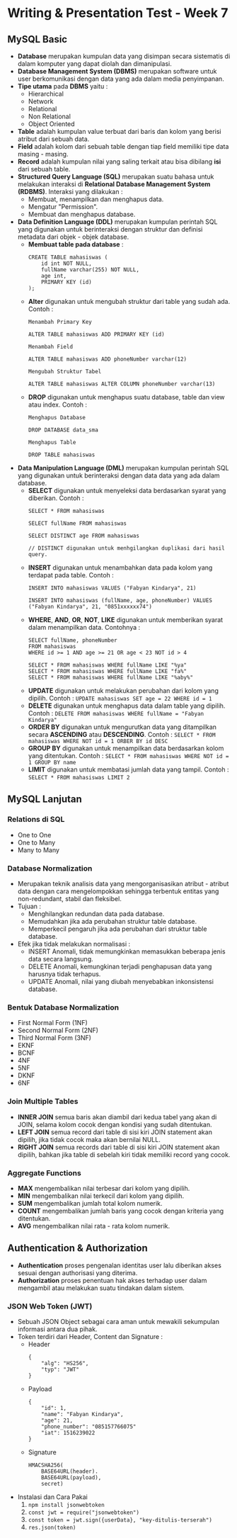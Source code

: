 # Writing & Presentation Test - Week 7
## MySQL Basic
- **Database** merupakan kumpulan data yang disimpan secara sistematis di dalam komputer yang dapat diolah dan dimanipulasi.
- **Database Management System (DBMS)** merupakan software untuk user berkomunikasi dengan data yang ada dalam media penyimpanan.
- **Tipe utama** pada **DBMS** yaitu :
    - Hierarchical
    - Network
    - Relational
    - Non Relational
    - Object Oriented
- **Table** adalah kumpulan value terbuat dari baris dan kolom yang berisi atribut dari sebuah data.
- **Field** adalah kolom dari sebuah table dengan tiap field memiliki tipe data masing - masing.
- **Record** adalah kumpulan nilai yang saling terkait atau bisa dibilang **isi** dari sebuah table.
- **Structured Query Language (SQL)** merupakan suatu bahasa untuk melakukan interaksi di **Relational Database Management System (RDBMS)**. Interaksi yang dilakukan :
    - Membuat, menampilkan dan menghapus data.
    - Mengatur "Permission".
    - Membuat dan menghapus database.
- **Data Definition Language (DDL)** merupakan kumpulan perintah SQL yang digunakan untuk berinteraksi dengan struktur dan definisi metadata dari objek - objek database.
    - **Membuat table pada database** :
        ```
        CREATE TABLE mahasiswas (
            id int NOT NULL,
            fullName varchar(255) NOT NULL,
            age int,
            PRIMARY KEY (id)
        );
        ```
    - **Alter** digunakan untuk mengubah struktur dari table yang sudah ada. Contoh :
        ```
        Menambah Primary Key

        ALTER TABLE mahasiswas ADD PRIMARY KEY (id)

        Menambah Field

        ALTER TABLE mahasiswas ADD phoneNumber varchar(12)

        Mengubah Struktur Tabel

        ALTER TABLE mahasiswas ALTER COLUMN phoneNumber varchar(13)
        ```
    - **DROP** digunakan untuk menghapus suatu database, table dan view atau index. Contoh :
        ```
        Menghapus Database

        DROP DATABASE data_sma

        Menghapus Table

        DROP TABLE mahasiswas
        ```
- **Data Manipulation Language (DML)** merupakan kumpulan perintah SQL yang digunakan untuk berinteraksi dengan data data yang ada dalam database.
    - **SELECT** digunakan untuk menyeleksi data berdasarkan syarat yang diberikan. Contoh :
        ```
        SELECT * FROM mahasiswas

        SELECT fullName FROM mahasiswas

        SELECT DISTINCT age FROM mahasiswas

        // DISTINCT digunakan untuk menhgilangkan duplikasi dari hasil query.
        ```
    - **INSERT** digunakan untuk menambahkan data pada kolom yang terdapat pada table. Contoh :
        ```
        INSERT INTO mahasiswas VALUES ("Fabyan Kindarya", 21)

        INSERT INTO mahasiswas (fullName, age, phoneNumber) VALUES ("Fabyan Kindarya", 21, "0851xxxxxx74")
        ```
    - **WHERE**, **AND**, **OR**, **NOT**, **LIKE** digunakan untuk memberikan syarat dalam menampilkan data. Contohnya :
        ```
        SELECT fullName, phoneNumber
        FROM mahasiswas
        WHERE id >= 1 AND age >= 21 OR age < 23 NOT id > 4

        SELECT * FROM mahasiswas WHERE fullName LIKE "%ya"
        SELECT * FROM mahasiswas WHERE fullName LIKE "fa%"
        SELECT * FROM mahasiswas WHERE fullName LIKE "%aby%"
        ```
    - **UPDATE** digunakan untuk melakukan perubahan dari kolom yang dipilih. Contoh :
        `UPDATE mahasiswas SET age = 22 WHERE id = 1`
    - **DELETE** digunakan untuk menghapus data dalam table yang dipilih. Contoh :
        `DELETE FROM mahasiswas WHERE fullName = "Fabyan Kindarya"`
    - **ORDER BY** digunakan untuk mengurutkan data yang ditampilkan secara **ASCENDING** atau **DESCENDING**. Contoh :
        `SELECT * FROM mahasiswas WHERE NOT id = 1 ORBER BY id DESC`
    - **GROUP BY** digunakan untuk menampilkan data berdasarkan kolom yang ditentukan. Contoh :
        `SELECT * FROM mahasiswas WHERE NOT id = 1 GROUP BY name`
    - **LIMIT** digunakan untuk membatasi jumlah data yang tampil. Contoh :
        `SELECT * FROM mahasiswas LIMIT 2`
## MySQL Lanjutan
### Relations di SQL
- One to One
- One to Many
- Many to Many
### Database Normalization 
- Merupakan teknik analisis data yang mengorganisasikan atribut - atribut data dengan cara mengelompokkan sehingga terbentuk entitas yang non-redundant, stabil dan fleksibel.
- Tujuan :
    - Menghilangkan redundan data pada database.
    - Memudahkan jika ada perubahan struktur table database.
    - Memperkecil pengaruh jika ada perubahan dari struktur table database.
- Efek jika tidak melakukan normalisasi :
    - INSERT Anomali, tidak memungkinkan memasukkan beberapa jenis data secara langsung.
    - DELETE Anomali, kemungkinan terjadi penghapusan data yang harusnya tidak terhapus.
    - UPDATE Anomali, nilai yang diubah menyebabkan inkonsistensi database.
### Bentuk Database Normalization
- First Normal Form (1NF)
- Second Normal Form (2NF)
- Third Normal Form (3NF)
- EKNF
- BCNF
- 4NF
- 5NF
- DKNF
- 6NF
### Join Multiple Tables
- **INNER JOIN** semua baris akan diambil dari kedua tabel yang akan di JOIN, selama kolom cocok dengan kondisi yang sudah ditentukan.
- **LEFT JOIN** semua record dari table di sisi kiri JOIN statement akan dipilih, jika tidak cocok maka akan bernilai NULL.
- **RIGHT JOIN** semua records dari table di sisi kiri JOIN statement akan dipilih, bahkan jika table di sebelah kiri tidak memiliki record yang cocok.
### Aggregate Functions
- **MAX** mengembalikan nilai terbesar dari kolom yang dipilih.
- **MIN** mengembalikan nilai terkecil dari kolom yang dipilih.
- **SUM** mengembalikan jumlah total kolom numerik.
- **COUNT** mengembalikan jumlah baris yang cocok dengan kriteria yang ditentukan.
- **AVG** mengembalikan nilai rata - rata kolom numerik.
## Authentication & Authorization
- **Authentication** proses pengenalan identitas user lalu diberikan akses sesuai dengan authorisasi yang diterima. 
- **Authorization** proses penentuan hak akses terhadap user dalam mengambil atau melakukan suatu tindakan dalam sistem.
### JSON Web Token (JWT)
- Sebuah JSON Object sebagai cara aman untuk mewakili sekumpulan informasi antara dua pihak.
- Token terdiri dari Header, Content dan Signature :
    - Header
        ```
        {
            "alg": "HS256",
            "typ": "JWT"
        }
        ```
    - Payload
        ```
        {
            "id": 1,
            "name": "Fabyan Kindarya",
            "age": 21,
            "phone_number": "085157766075"
            "iat": 1516239022
        }
        ```
    - Signature
        ```
        HMACSHA256(
            BASE64URL(header).
            BASE64URL(payload),
            secret)
        ```
- Instalasi dan Cara Pakai
    1. `npm install jsonwebtoken`
    2. `const jwt = require("jsonwebtoken")`
    3. `const token = jwt.sign({userData}, "key-ditulis-terserah")`
    4. `res.json(token)`